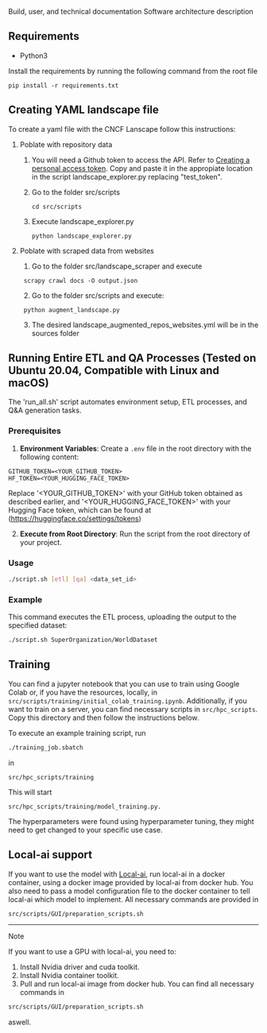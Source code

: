 Build, user, and technical documentation
Software architecture description

## Requirements

- Python3

Install the requirements by running the following command from the root file

```
pip install -r requirements.txt
```

## Creating YAML landscape file

To create a yaml file with the CNCF Lanscape follow this instructions:

1. Poblate with repository data

   1. You will need a Github token to access the API. Refer to [Creating a personal access token](https://docs.github.com/en/authentication/keeping-your-account-and-data-secure/managing-your-personal-access-tokens#creating-a-personal-access-token-classic). Copy and paste it in the appropiate location in the script landscape_explorer.py replacing "test_token".

   1. Go to the folder src/scripts

      ```
      cd src/scripts
      ```

   1. Execute landscape_explorer.py

      ```
      python landscape_explorer.py
      ```

1. Poblate with scraped data from websites

   1. Go to the folder src/landscape_scraper and execute

   ```
    scrapy crawl docs -O output.json
   ```

   2. Go to the folder src/scripts and execute:

   ```
    python augment_landscape.py
   ```

   3. The desired landscape_augmented_repos_websites.yml will be in the sources folder

## Running Entire ETL and QA Processes (Tested on Ubuntu 20.04, Compatible with Linux and macOS)

The 'run_all.sh' script automates environment setup, ETL processes, and Q&A generation tasks.

### Prerequisites

1. **Environment Variables**: Create a `.env` file in the root directory with the following content:

```text
GITHUB_TOKEN=<YOUR_GITHUB_TOKEN>
HF_TOKEN=<YOUR_HUGGING_FACE_TOKEN>
```

Replace '<YOUR_GITHUB_TOKEN>' with your GitHub token obtained as described earlier, and '<YOUR_HUGGING_FACE_TOKEN>' with your Hugging Face token, which can be found at (https://huggingface.co/settings/tokens)

2. **Execute from Root Directory**: Run the script from the root directory of your project.

### Usage

```bash
./script.sh [etl] [qa] <data_set_id>
```

### Example

This command executes the ETL process, uploading the output to the specified dataset:

```bash
./script.sh SuperOrganization/WorldDataset
```

## Training

You can find a jupyter notebook that you can use to train using Google Colab or, if you have the resources, locally, in 
```src/scripts/training/initial_colab_training.ipynb```.
Additionally, if you want to train on a server, you can find necessary scripts in
```src/hpc_scripts```. Copy this directory and then follow the instructions below.

To execute an example training script, run
```bash
./training_job.sbatch
```
in
```
src/hpc_scripts/training
```
This will start
```
src/hpc_scripts/training/model_training.py.
```
The hyperparameters were found using hyperparameter tuning, they might need to get changed to your specific use case.

## Local-ai support

If you want to use the model with [Local-ai](https://github.com/mudler/LocalAI), run local-ai in a docker container, using a docker image provided by local-ai from docker hub.
You also need to pass a model configuration file to the docker container to tell local-ai which model to implement.
All necessary commands are provided in
```bash
src/scripts/GUI/preparation_scripts.sh
```

--- 
> [!NOTE]
> If you want to use a GPU with local-ai, you need to:
1. Install Nvidia driver and cuda toolkit.
2. Install Nvidia container toolkit.
3. Pull and run local-ai image from docker hub.
You can find all necessary commands in
```bash
src/scripts/GUI/preparation_scripts.sh
```
aswell.